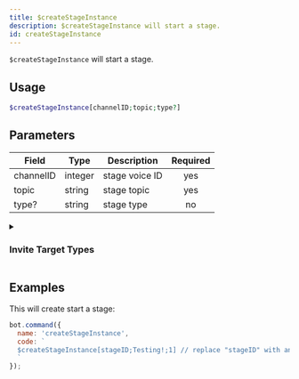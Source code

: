 ```yaml
---
title: $createStageInstance 
description: $createStageInstance will start a stage.
id: createStageInstance
---
```


`$createStageInstance` will start a stage.

## Usage

```php
$createStageInstance[channelID;topic;type?]
```

## Parameters 


| Field     | Type    | Description                                        | Required |
|-----------|---------|----------------------------------------------------| :------: |
| channelID    | integer  | stage voice ID                             | yes      |
| topic    | string  | stage topic                             | yes      |
| type?    | string  | stage type                              | no      |

<details>
  <summary><h3> Invite Target Types </h3></summary>

| TYPE         |   VALUE      |
| -------------------- | ------------------ |
| PUBLIC         | 1               |
| PRIVATE        | 2              |

</details>

## Examples

This will create start a stage:

```javascript
bot.command({
  name: 'createStageInstance',
  code: `
  $createStageInstance[stageID;Testing!;1] // replace "stageID" with an actual stage ID
  `
});
```
